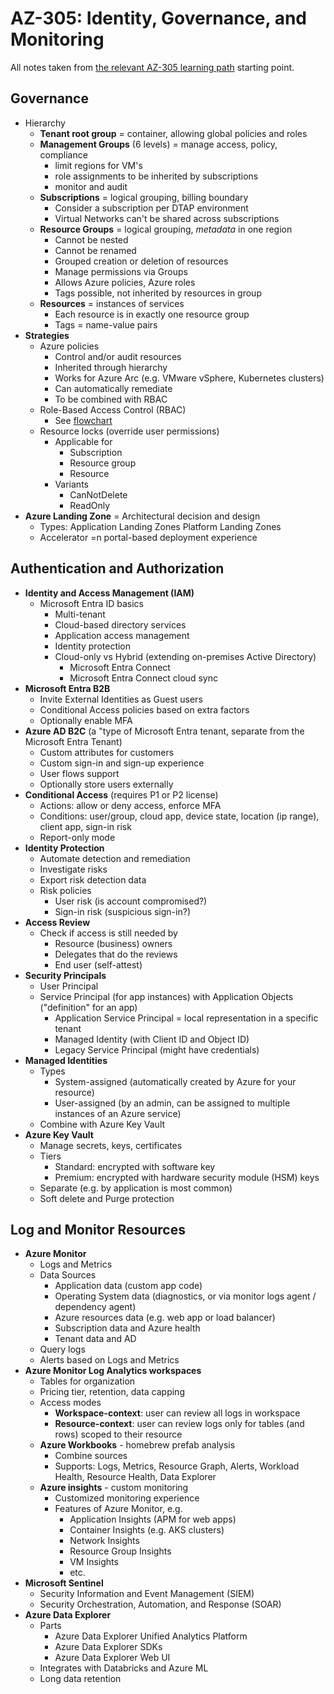 # AZ-305: Identity, Governance, and Monitoring

All notes taken from [the relevant AZ-305 learning path](https://learn.microsoft.com/en-us/training/paths/design-identity-governance-monitor-solutions/) starting point.

## Governance

- Hierarchy
  - **Tenant root group** = container, allowing global policies and roles
  - **Management Groups** (6 levels) = manage access, policy, compliance
    - limit regions for VM's
    - role assignments to be inherited by subscriptions
    - monitor and audit
  - **Subscriptions** = logical grouping, billing boundary
    - Consider a subscription per DTAP environment
    - Virtual Networks can't be shared across subscriptions
  - **Resource Groups** = logical grouping, _metadata_ in one region
    - Cannot be nested
    - Cannot be renamed
    - Grouped creation or deletion of resources
    - Manage permissions via Groups
    - Allows Azure policies, Azure roles
    - Tags possible, not inherited by resources in group
  - **Resources** = instances of services
    - Each resource is in exactly one resource group
    - Tags = name-value pairs
- **Strategies**
  - Azure policies
    - Control and/or audit resources
    - Inherited through hierarchy
    - Works for Azure Arc (e.g. VMware vSphere, Kubernetes clusters)
    - Can automatically remediate
    - To be combined with RBAC
  - Role-Based Access Control (RBAC)
    - See [flowchart](./assets/images/az-305-governance-rbac-flowchart.png)
  - Resource locks (override user permissions)
    - Applicable for
      - Subscription
      - Resource group
      - Resource
    - Variants
      - CanNotDelete
      - ReadOnly
- **Azure Landing Zone** = Architectural decision and design
  - Types: Application Landing Zones Platform Landing Zones
  - Accelerator =n portal-based deployment experience

## Authentication and Authorization

- **Identity and Access Management (IAM)**
  - Microsoft Entra ID basics
    - Multi-tenant
    - Cloud-based directory services
    - Application access management
    - Identity protection
    - Cloud-only vs Hybrid (extending on-premises Active Directory)
      - Microsoft Entra Connect
      - Microsoft Entra Connect cloud sync
- **Microsoft Entra B2B**
  - Invite External Identities as Guest users
  - Conditional Access policies based on extra factors
  - Optionally enable MFA
- **Azure AD B2C** (a "type of Microsoft Entra tenant, separate from the Microsoft Entra Tenant)
  - Custom attributes for customers
  - Custom sign-in and sign-up experience
  - User flows support
  - Optionally store users externally
- **Conditional Access** (requires P1 or P2 license)
  - Actions: allow or deny access, enforce MFA
  - Conditions: user/group, cloud app, device state, location (ip range), client app, sign-in risk
  - Report-only mode
- **Identity Protection**
  - Automate detection and remediation
  - Investigate risks
  - Export risk detection data
  - Risk policies
    - User risk (is account compromised?)
    - Sign-in risk (suspicious sign-in?)
- **Access Review**
  - Check if access is still needed by
    - Resource (business) owners
    - Delegates that do the reviews
    - End user (self-attest)
- **Security Principals**
  - User Principal
  - Service Principal (for app instances) with Application Objects ("definition" for an app)
    - Application Service Principal = local representation in a specific tenant
    - Managed Identity (with Client ID and Object ID)
    - Legacy Service Principal (might have credentials)
- **Managed Identities**
  - Types
    - System-assigned (automatically created by Azure for your resource)
    - User-assigned (by an admin, can be assigned to multiple instances of an Azure service)
  - Combine with Azure Key Vault
- **Azure Key Vault**
  - Manage secrets, keys, certificates
  - Tiers
    - Standard: encrypted with software key
    - Premium: encrypted with hardware security module (HSM) keys
  - Separate (e.g. by application is most common)
  - Soft delete and Purge protection

## Log and Monitor Resources

- **Azure Monitor**
  - Logs and Metrics
  - Data Sources
    - Application data (custom app code)
    - Operating System data (diagnostics, or via monitor logs agent / dependency agent)
    - Azure resources data (e.g. web app or load balancer)
    - Subscription data and Azure health
    - Tenant data and AD
  - Query logs
  - Alerts based on Logs and Metrics
- **Azure Monitor Log Analytics workspaces**
  - Tables for organization
  - Pricing tier, retention, data capping
  - Access modes
    - **Workspace-context**: user can review all logs in workspace
    - **Resource-context**: user can review logs only for tables (and rows) scoped to their resource
  - **Azure Workbooks** - homebrew prefab analysis
    - Combine sources
    - Supports: Logs, Metrics, Resource Graph, Alerts, Workload Health, Resource Health, Data Explorer
  - **Azure insights** - custom monitoring
    - Customized monitoring experience
    - Features of Azure Monitor, e.g.
      - Application Insights (APM for web apps)
      - Container Insights (e.g. AKS clusters)
      - Network Insights
      - Resource Group Insights
      - VM Insights
      - etc.
- **Microsoft Sentinel**
  - Security Information and Event Management (SIEM)
  - Security Orchestration, Automation, and Response (SOAR)
- **Azure Data Explorer**
  - Parts
    - Azure Data Explorer Unified Analytics Platform
    - Azure Data Explorer SDKs
    - Azure Data Explorer Web UI
  - Integrates with Databricks and Azure ML
  - Long data retention
